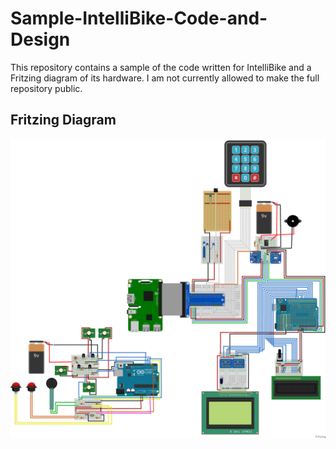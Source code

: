 # Sample-IntelliBike-Code-and-Design
This repository contains a sample of the code written for IntelliBike and a Fritzing diagram of its hardware. I am not currently allowed to make the full repository public.

## Fritzing Diagram
![Fritzing Diagram](IntelliBike_Fritzing_Diagram.png)
